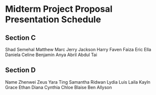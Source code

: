 # Midterm Project Proposal Presentation Schedule

## Section C

Shad
Semehal
Matthew
Marc
Jerry
Jackson
Harry
Faven
Faiza
Eric
Ella
Daniela
Celine
Benjamin
Anya
Abril
Abdul
Tai

## Section D

Name
Zhenwei
Zeus
Yara
Ting
Samantha
Ridwan
Lydia
Luis
Laila
Kayln
Grace
Ethan
Diana
Cynthia
Chloe
Blaise
Ben
Allyson

